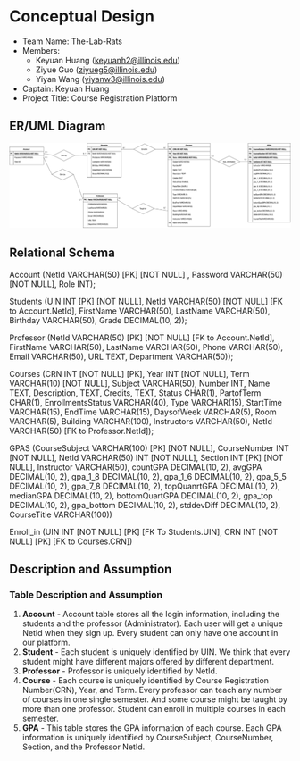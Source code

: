 # Conceptual Design


- Team Name: The-Lab-Rats
- Members:
   - Keyuan Huang (keyuanh2@illinois.edu)
   - Ziyue Guo (ziyueg5@illinois.edu)
   - Yiyan Wang (yiyanw3@illinois.edu)  
- Captain: Keyuan Huang
- Project Title: Course Registration Platform

## ER/UML Diagram

![Web Page](images/ER2.png)

## Relational Schema

Account (NetId VARCHAR(50) [PK] [NOT NULL] , Password VARCHAR(50) [NOT NULL], Role INT);

Students (UIN INT [PK] [NOT NULL], NetId VARCHAR(50) [NOT NULL] [FK to Account.NetId], FirstName VARCHAR(50), LastName VARCHAR(50), Birthday VARCHAR(50), Grade DECIMAL(10, 2));

Professor (NetId VARCHAR(50) [PK] [NOT NULL] [FK to Account.NetId], FirstName VARCHAR(50), LastName VARCHAR(50), Phone VARCHAR(50), Email VARCHAR(50), URL TEXT, Department VARCHAR(50));

Courses (CRN INT [NOT NULL] [PK], Year INT [NOT NULL], Term VARCHAR(10) [NOT NULL], Subject VARCHAR(50), Number INT, Name TEXT, Description, TEXT, Credits, TEXT, Status CHAR(1), PartofTerm CHAR(1), EnrollmentsStatus VARCHAR(40), Type VARCHAR(15), StartTime VARCHAR(15), EndTime VARCHAR(15), DaysofWeek VARCHAR(5), Room VARCHAR(5), Building VARCHAR(100), Instructors VARCHAR(50), NetId VARCHAR(50) [FK to Professor.NetId]);

GPAS (CourseSubject VARCHAR(100) [PK] [NOT NULL], CourseNumber INT [NOT NULL], NetId VARCHAR(50) INT [NOT NULL], Section INT [PK] [NOT NULL], Instructor VARCHAR(50), countGPA DECIMAL(10, 2), avgGPA DECIMAL(10, 2), gpa_1_8 DECIMAL(10, 2), gpa_1_6 DECIMAL(10, 2), gpa_5_5 DECIMAL(10, 2), gpa_7_8 DECIMAL(10, 2), topQuanrtGPA DECIMAL(10, 2), medianGPA DECIMAL(10, 2), bottomQuartGPA DECIMAL(10, 2), gpa_top DECIMAL(10, 2), gpa_bottom DECIMAL(10, 2), stddevDiff DECIMAL(10, 2), CourseTitle VARCHAR(100))

Enroll_in (UIN INT [NOT NULL] [PK] [FK To Students.UIN], CRN INT [NOT NULL] [PK] [FK to Courses.CRN])

## Description and Assumption

### Table Description and Assumption 
1. **Account** - Account table stores all the login information, including the students and the professor (Administrator). Each user will get a unique NetId when they sign up. Every student can only have one account in our platform.
2. **Student** - Each student is uniquely identified by UIN. We think that every student might have different majors offered by different department.
3. **Professor** - Professor is uniquely identified by NetId.
4. **Course** - Each course is uniquely identified by Course Registration Number(CRN), Year, and Term. Every professor can 
teach any number of courses in one single semester. And some course might be taught by more than one professor. Student can enroll in multiple courses in each semester. 
5. **GPA** - This table stores the GPA information of each course. Each GPA information is uniquely identified by CourseSubject, CourseNumber, Section, and the Professor NetId. 

